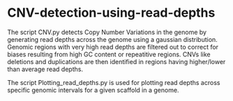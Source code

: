 # CNV-detection-using-read-depths
The script CNV.py detects Copy Number Variations in the genome by generating read depths across the genome using a gaussian distribution. Genomic regions with very high read depths are filtered out to correct for biases resulting from high GC content or repeatitive regions. CNVs like deletions and duplications are then identified in regions having higher/lower than average read depths.

The script Plotting_read_depths.py is used for plotting read depths across specific genomic intervals for a given scaffold in a genome.
